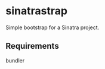 sinatrastrap
==================

Simple bootstrap for a Sinatra project.

Requirements
-----------------
bundler
